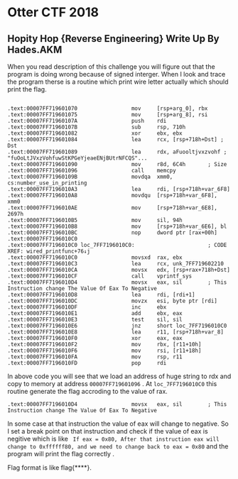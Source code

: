 <h1>Otter CTF 2018</h1>

<h2> Hopity Hop {Reverse Engineering} Write Up By Hades.AKM</h2> 

When you read description of this challenge you will figure out that the program is doing wrong because of signed interger. When I look and trace the program therse is a routine which print wire letter actually which should print the flag.

```assembly

.text:00007FF719601070                 mov     [rsp+arg_0], rbx
.text:00007FF719601075                 mov     [rsp+arg_8], rsi
.text:00007FF71960107A                 push    rdi
.text:00007FF71960107B                 sub     rsp, 710h
.text:00007FF719601082                 xor     ebx, ebx
.text:00007FF719601084                 lea     rcx, [rsp+718h+Dst] ; Dst
.text:00007FF719601089                 lea     rdx, aFuooltjvxzvohf ; "fuOoLtJVxzVohfuwStKPGeYjeaeENjBUtrNFCQS"...
.text:00007FF719601090                 mov     r8d, 6C4h       ; Size
.text:00007FF719601096                 call    memcpy
.text:00007FF71960109B                 movdqa  xmm0, cs:number_use_in_printing
.text:00007FF7196010A3                 lea     rdi, [rsp+718h+var_6F8]
.text:00007FF7196010A8                 movdqu  [rsp+718h+var_6F8], xmm0
.text:00007FF7196010AE                 mov     [rsp+718h+var_6E8], 2697h
.text:00007FF7196010B5                 mov     sil, 94h
.text:00007FF7196010B8                 mov     [rsp+718h+var_6E6], bl
.text:00007FF7196010BC                 nop     dword ptr [rax+00h]
.text:00007FF7196010C0
.text:00007FF7196010C0 loc_7FF7196010C0:                       ; CODE XREF: wired_printfunc+76↓j
.text:00007FF7196010C0                 movsxd  rax, ebx
.text:00007FF7196010C3                 lea     rcx, unk_7FF719602210
.text:00007FF7196010CA                 movsx   edx, [rsp+rax+718h+Dst]
.text:00007FF7196010CF                 call    vprintf_sys
.text:00007FF7196010D4                 movsx   eax, sil        ; This Instruction change The Value Of Eax To Negative
.text:00007FF7196010D8                 lea     rdi, [rdi+1]
.text:00007FF7196010DC                 movzx   esi, byte ptr [rdi]
.text:00007FF7196010DF                 inc     ebx
.text:00007FF7196010E1                 add     ebx, eax
.text:00007FF7196010E3                 test    sil, sil
.text:00007FF7196010E6                 jnz     short loc_7FF7196010C0
.text:00007FF7196010E8                 lea     r11, [rsp+718h+var_8]
.text:00007FF7196010F0                 xor     eax, eax
.text:00007FF7196010F2                 mov     rbx, [r11+10h]
.text:00007FF7196010F6                 mov     rsi, [r11+18h]
.text:00007FF7196010FA                 mov     rsp, r11
.text:00007FF7196010FD                 pop     rdi
```

In above code you will see that we load an address of huge string to rdx and copy to memory at address ```00007FF719601096``` . At ```loc_7FF7196010C0``` this routine generate the flag accroding to the value of rax. 


```assembly
.text:00007FF7196010D4                 movsx   eax, sil        ; This Instruction change The Value Of Eax To Negative
```

In some case at that instruction the value of eax will change to negative. So I set a break point on that instruction and check if the value of eax is negitive which is like ``` If eax = 0x80, After that instruction eax will change to 0xffffff80, and we need to change back to eax = 0x80``` and the program will print the flag correctly .


Flag format is like flag{****}.
